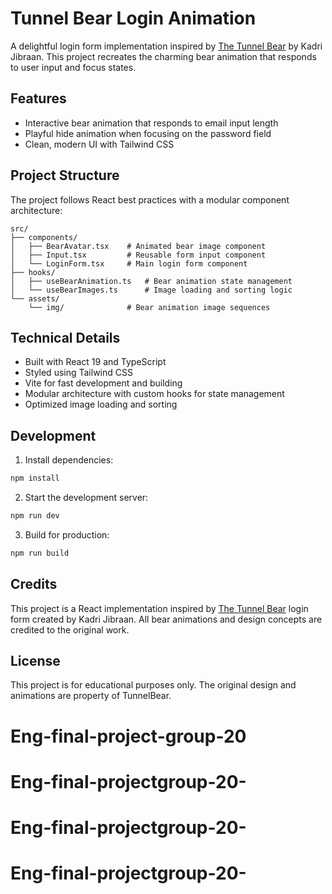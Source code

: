 # Tunnel Bear Login Animation

A delightful login form implementation inspired by [The Tunnel Bear](https://www.tunnelbear.com/account/login) by Kadri Jibraan. This project recreates the charming bear animation that responds to user input and focus states.

## Features

- Interactive bear animation that responds to email input length
- Playful hide animation when focusing on the password field
- Clean, modern UI with Tailwind CSS

## Project Structure

The project follows React best practices with a modular component architecture:

```
src/
├── components/
│   ├── BearAvatar.tsx    # Animated bear image component
│   ├── Input.tsx         # Reusable form input component
│   └── LoginForm.tsx     # Main login form component
├── hooks/
│   ├── useBearAnimation.ts   # Bear animation state management
│   └── useBearImages.ts      # Image loading and sorting logic
└── assets/
    └── img/              # Bear animation image sequences
```

## Technical Details

- Built with React 19 and TypeScript
- Styled using Tailwind CSS
- Vite for fast development and building
- Modular architecture with custom hooks for state management
- Optimized image loading and sorting

## Development

1. Install dependencies:
```bash
npm install
```

2. Start the development server:
```bash
npm run dev
```

3. Build for production:
```bash
npm run build
```

## Credits

This project is a React implementation inspired by [The Tunnel Bear](https://www.tunnelbear.com/account/login) login form created by Kadri Jibraan. All bear animations and design concepts are credited to the original work.

## License

This project is for educational purposes only. The original design and animations are property of TunnelBear.
# Eng-final-project-group-20
# Eng-final-projectgroup-20-
# Eng-final-projectgroup-20-
# Eng-final-projectgroup-20-
